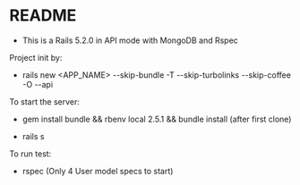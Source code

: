 # README

* This is a Rails 5.2.0 in API mode with MongoDB and Rspec

Project init by:
* rails new <APP_NAME> --skip-bundle -T --skip-turbolinks --skip-coffee -O --api

To start the server:
* gem install bundle && rbenv local 2.5.1 && bundle install (after first clone)

* rails s

To run test:
* rspec (Only 4 User model specs to start)
